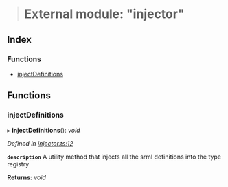 > # External module: "injector"

## Index

### Functions

* [injectDefinitions](_injector_.md#injectdefinitions)

## Functions

###  injectDefinitions

▸ **injectDefinitions**(): *void*

*Defined in [injector.ts:12](https://github.com/polkadot-js/api/blob/09ee77d/packages/types/src/injector.ts#L12)*

**`description`** A utility method that injects all the srml definitions into the type registry

**Returns:** *void*